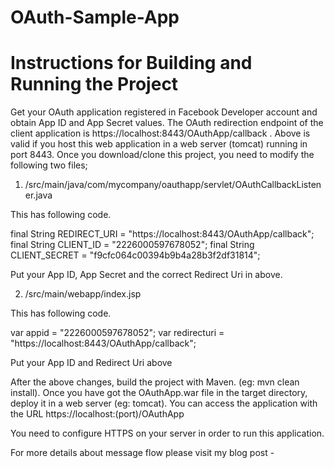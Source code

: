 # OAuth-Sample-App

# Instructions for Building and Running the Project

Get your OAuth application registered in Facebook Developer account and obtain App ID and App Secret values. The OAuth redirection endpoint of the client application is https://localhost:8443/OAuthApp/callback . Above is valid if you host this web application in a web server (tomcat) running in port 8443. Once you download/clone this project, you need to modify the following two files;

  1.   /src/main/java/com/mycompany/oauthapp/servlet/OAuthCallbackListener.java

This has following code.

final String REDIRECT_URI = "https://localhost:8443/OAuthApp/callback"; final String CLIENT_ID = "2226000597678052"; final String CLIENT_SECRET = "f9cfc064c00394b9b4a28b3f2df31814";

Put your App ID, App Secret and the correct Redirect Uri in above.

  2.  /src/main/webapp/index.jsp

This has following code.

var appid = "2226000597678052"; var redirecturi = "https://localhost:8443/OAuthApp/callback";

Put your App ID and Redirect Uri above

After the above changes, build the project with Maven. (eg: mvn clean install). Once you have got the OAuthApp.war file in the target directory, deploy it in a web server (eg: tomcat). You can access the application with the URL https://localhost:(port)/OAuthApp

You need to configure HTTPS on your server in order to run this application.

For more details about message flow please visit my blog post - 
